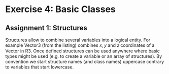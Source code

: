 # Exercise 4: Basic Classes

## Assignment 1: Structures

Structures allow to combine several variables into a logical entity. For example Vector3 (from the listing) combines 𝑥, 𝑦 and 𝑧 coordinates of a Vector in R3. Once defined structures can be used anywhere where basic types might be used (e.g. to create a variable or an array of structures). By convention we start structure names (and class names) uppercase contrary to variables that start lowercase.